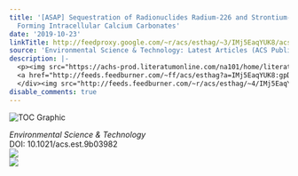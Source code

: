```yaml
---
title: '[ASAP] Sequestration of Radionuclides Radium-226 and Strontium-90 by Cyanobacteria
  Forming Intracellular Calcium Carbonates'
date: '2019-10-23'
linkTitle: http://feedproxy.google.com/~r/acs/esthag/~3/IMj5EaqYUK8/acs.est.9b03982
source: 'Environmental Science & Technology: Latest Articles (ACS Publications)'
description: |-
  <p><img src="https://achs-prod.literatumonline.com/na101/home/literatum/publisher/achs/journals/content/esthag/0/esthag.ahead-of-print/acs.est.9b03982/20191022/images/medium/es9b03982_0004.gif" alt="TOC Graphic"/></p><div><cite>Environmental Science & Technology</cite></div><div>DOI: 10.1021/acs.est.9b03982</div><div class="feedflare">
  <a href="http://feeds.feedburner.com/~ff/acs/esthag?a=IMj5EaqYUK8:gpDkvOTGr64:yIl2AUoC8zA"><img src="http://feeds.feedburner.com/~ff/acs/esthag?d=yIl2AUoC8zA" border="0"></img></a>
  </div><img src="http://feeds.feedburner.com/~r/acs/esthag/~4/IMj5EaqYUK8" ...
disable_comments: true
---
```

<p><img src="https://achs-prod.literatumonline.com/na101/home/literatum/publisher/achs/journals/content/esthag/0/esthag.ahead-of-print/acs.est.9b03982/20191022/images/medium/es9b03982_0004.gif" alt="TOC Graphic"/></p><div><cite>Environmental Science & Technology</cite></div><div>DOI: 10.1021/acs.est.9b03982</div><div class="feedflare">
<a href="http://feeds.feedburner.com/~ff/acs/esthag?a=IMj5EaqYUK8:gpDkvOTGr64:yIl2AUoC8zA"><img src="http://feeds.feedburner.com/~ff/acs/esthag?d=yIl2AUoC8zA" border="0"></img></a>
</div><img src="http://feeds.feedburner.com/~r/acs/esthag/~4/IMj5EaqYUK8" ...
